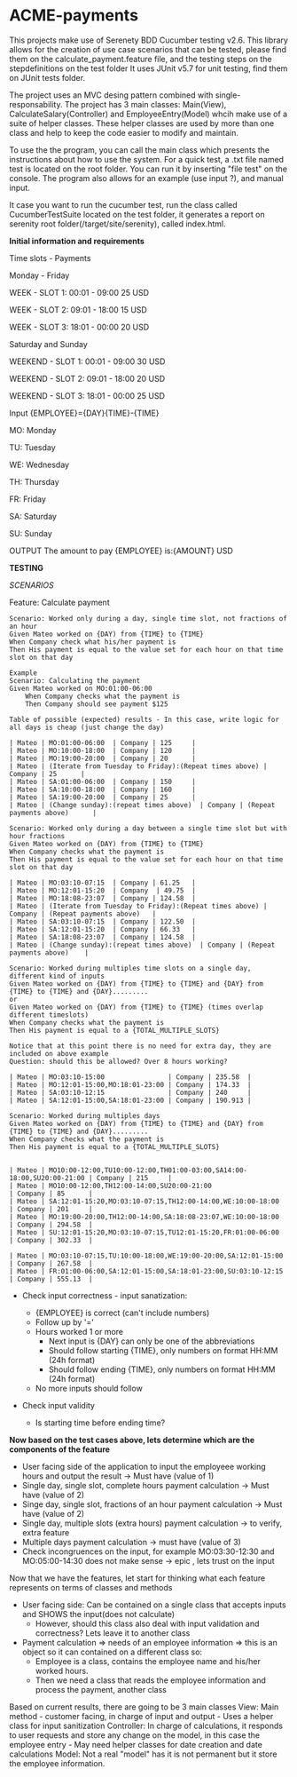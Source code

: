 # ACME-payments

This projects make use of Serenety BDD Cucumber testing v2.6. This library allows for the creation of use case scenarios that can be tested, please
find them on the calculate_payment.feature file, and the testing steps on the stepdefinitions on the test folder
It uses JUnit v5.7 for unit testing, find them on JUnit tests folder.

The project uses an MVC desing pattern combined with single-responsability. The project has 3 main classes: Main(View), CalculateSalary(Controller) and EmployeeEntry(Model) whcih make use of a suite of helper classes. These helper classes are used by more than one class and help to keep the code easier to modify and maintain.

To use the the program, you can call the main class which presents the instructions about how to use the system. 
For a quick test, a .txt file named test is located on the root folder. You can run it by inserting "file test" on the console.
The program also allows for an example (use input ?), and manual input.

It case you want to run the cucumber test, run the class called CucumberTestSuite located on the test folder, it generates a report on serenity root folder(/target/site/serenity), called index.html.

**Initial information and requirements**

Time slots - Payments

Monday - Friday

WEEK - SLOT 1: 00:01 - 09:00 25 USD

WEEK - SLOT 2: 09:01 - 18:00 15 USD

WEEK - SLOT 3: 18:01 - 00:00 20 USD

Saturday and Sunday

WEEKEND - SLOT 1: 00:01 - 09:00 30 USD

WEEKEND - SLOT 2: 09:01 - 18:00 20 USD

WEEKEND - SLOT 3: 18:01 - 00:00 25 USD


Input  {EMPLOYEE}={DAY}{TIME}-{TIME}

MO: Monday

TU: Tuesday

WE: Wednesday

TH: Thursday

FR: Friday

SA: Saturday

SU: Sunday

OUTPUT The amount to pay {EMPLOYEE} is:{AMOUNT} USD

**TESTING**

_SCENARIOS_

Feature: Calculate payment

	Scenario: Worked only during a day, single time slot, not fractions of an hour
	Given Mateo worked on {DAY) from {TIME} to {TIME}
	When Company check what his/her payment is
	Then His payment is equal to the value set for each hour on that time slot on that day
	
	Example
	Scenario: Calculating the payment
  	Given Mateo worked on MO:01:00-06:00
    	When Company checks what the payment is
    	Then Company should see payment $125

	Table of possible (expected) results - In this case, write logic for all days is cheap (just change the day)

    | Mateo | MO:01:00-06:00  | Company | 125     |
	| Mateo | MO:10:00-18:00  | Company | 120     |
	| Mateo | MO:19:00-20:00  | Company | 20      |
	| Mateo | (Iterate from Tuesday to Friday):(Repeat times above) | Company | 25      |
    | Mateo | SA:01:00-06:00  | Company | 150     |
    | Mateo | SA:10:00-18:00  | Company | 160     |
    | Mateo | SA:19:00-20:00  | Company | 25      |
	| Mateo | (Change sunday):(repeat times above)  | Company | (Repeat payments above)      |

	Scenario: Worked only during a day between a single time slot but with hour fractions
	Given Mateo worked on {DAY) from {TIME} to {TIME}
	When Company checks what the payment is
	Then His payment is equal to the value set for each hour on that time slot on that day
	
    | Mateo | MO:03:10-07:15  | Company | 61.25   |
	| Mateo | MO:12:01-15:20  | Company  | 49.75  |
	| Mateo | MO:18:08-23:07  | Company | 124.58  |
	| Mateo | (Iterate from Tuesday to Friday):(Repeat times above) | Company | (Repeat payments above)   |
    | Mateo | SA:03:10-07:15  | Company | 122.50  |
    | Mateo | SA:12:01-15:20  | Company | 66.33   |
    | Mateo | SA:18:08-23:07  | Company | 124.58  |
	| Mateo | (Change sunday):(repeat times above)  | Company | (Repeat payments above)    |

	Scenario: Worked during multiples time slots on a single day, different kind of inputs
	Given Mateo worked on {DAY) from {TIME} to {TIME} and {DAY} from {TIME} to {TIME} and {DAY}.........
	or
	Given Mateo worked on {DAY) from {TIME} to {TIME} (times overlap different timeslots)
	When Company checks what the payment is
	Then His payment is equal to a {TOTAL_MULTIPLE_SLOTS}

	Notice that at this point there is no need for extra day, they are included on above example
	Question: should this be allowed? Over 8 hours working? 

    | Mateo | MO:03:10-15:00  				| Company | 235.58  |
	| Mateo | MO:12:01-15:00,MO:18:01-23:00 | Company | 174.33  |
    | Mateo | SA:03:10-12:15  				| Company | 240     |
    | Mateo | SA:12:01-15:00,SA:18:01-23:00 | Company | 190.913 |

	Scenario: Worked during multiples days
	Given Mateo worked on {DAY) from {TIME} to {TIME} and {DAY} from {TIME} to {TIME} and {DAY}.........
	When Company checks what the payment is
	Then His payment is equal to a {TOTAL_MULTIPLE_SLOTS}


    | Mateo | MO10:00-12:00,TU10:00-12:00,TH01:00-03:00,SA14:00-18:00,SU20:00-21:00	| Company | 215	 	|
	| Mateo | MO10:00-12:00,TH12:00-14:00,SU20:00-21:00 							| Company | 85  	|
	| Mateo | SA:12:01-15:20,MO:03:10-07:15,TH12:00-14:00,WE:10:00-18:00 			| Company | 201  	|	
	| Mateo | MO:19:00-20:00,TH12:00-14:00,SA:18:08-23:07,WE:10:00-18:00 			| Company | 294.58  |
	| Mateo | SU:12:01-15:20,MO:03:10-07:15,TU12:01-15:20,FR:01:00-06:00 			| Company | 302.33  |

    | Mateo | MO:03:10-07:15,TU:10:00-18:00,WE:19:00-20:00,SA:12:01-15:00 			| Company | 267.58  |
    | Mateo | FR:01:00-06:00,SA:12:01-15:00,SA:18:01-23:00,SU:03:10-12:15 			| Company | 555.13  |






- Check input correctness - input sanatization:
	- {EMPLOYEE} is correct (can't include numbers)
	- Follow up by '=' 
	- Hours worked 1 or more
  		- Next input is {DAY} can only be one of the abbreviations
 		- Should follow starting {TIME}, only numbers on format HH:MM (24h format)
		- Should follow ending {TIME}, only numbers on format HH:MM (24h format)
	- No more inputs should follow

- Check input validity 
	- Is starting time before ending time?


**Now based on the test cases above, lets determine which are the components of the feature**

- User facing side of the application to input the employeee working hours and output the result -> Must have (value of 1)
- Single day, single slot, complete hours payment calculation -> Must have (value of 2)
- Singe day, single slot, fractions of an hour payment calculation -> Must have (value of 2)
- Single day, multiple slots (extra hours) payment calculation -> to verify, extra feature
- Multiple days payment calculation -> must have (value of 3)
- Check incongruences on the input, for example MO:03:30-12:30 and MO:05:00-14:30 does not make sense -> epic , lets trust on the input

Now that we have the features, let start for thinking what each feature represents on terms of classes and methods

- User facing side: Can be contained on a single class that accepts inputs and SHOWS the input(does not calculate)
	- However, should this class also deal with input validation and correctness? Lets leave it to another class
- Payment calculation => needs of an employee information => this is an object so it can contained on a different class so:
	- Employee is a class, contains the employee name and his/her worked hours.
	- Then we need a class that reads the employee information and process the payment, another class

Based on current results, there are going to be 3 main classes
View: Main method - customer facing, in charge of input and output
	- Uses a helper class for input sanitization 
Controller: In charge of calculations, it responds to user requests and store any change on the model, in this case the employee entry
	- May need helper classes for date creation and date calculations
Model: Not a real "model" has it is not permanent but it store the employee information.


